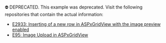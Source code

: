 ⛔ DEPRECATED. This example was deprecated. Visit the following repositories that contain the actual information:

- <a href="https://www.devexpress.com/Support/Center/p/E2933">E2933: Inserting of a new row in ASPxGridView with the image preview enabled</a>
- <a href="https://www.devexpress.com/Support/Center/p/E95">E95: Image Upload in ASPxGridView</a>